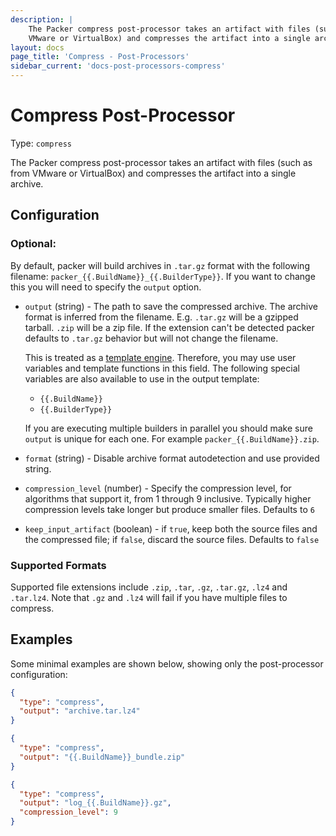 ```yaml
---
description: |
    The Packer compress post-processor takes an artifact with files (such as from
    VMware or VirtualBox) and compresses the artifact into a single archive.
layout: docs
page_title: 'Compress - Post-Processors'
sidebar_current: 'docs-post-processors-compress'
---
```


# Compress Post-Processor

Type: `compress`

The Packer compress post-processor takes an artifact with files (such as from
VMware or VirtualBox) and compresses the artifact into a single archive.

## Configuration

### Optional:

By default, packer will build archives in `.tar.gz` format with the following
filename: `packer_{{.BuildName}}_{{.BuilderType}}`. If you want to change this
you will need to specify the `output` option.

-   `output` (string) - The path to save the compressed archive. The archive
    format is inferred from the filename. E.g. `.tar.gz` will be a gzipped
    tarball. `.zip` will be a zip file. If the extension can't be detected
    packer defaults to `.tar.gz` behavior but will not change the filename.

    This is treated as a
    [template engine](/docs/templates/engine.html). Therefore, you
    may use user variables and template functions in this field.
    The following special variables are also available to use in the output
    template:
    - `{{.BuildName}}`
    - `{{.BuilderType}}`

     If you are executing multiple builders in parallel you should make sure
    `output` is unique for each one. For example `packer_{{.BuildName}}.zip`.

-   `format` (string) - Disable archive format autodetection and use provided
    string.

-   `compression_level` (number) - Specify the compression level, for
    algorithms that support it, from 1 through 9 inclusive. Typically higher
    compression levels take longer but produce smaller files. Defaults to `6`

-   `keep_input_artifact` (boolean) - if `true`, keep both the source files and
    the compressed file; if `false`, discard the source files. Defaults to
    `false`

### Supported Formats

Supported file extensions include `.zip`, `.tar`, `.gz`, `.tar.gz`, `.lz4` and
`.tar.lz4`. Note that `.gz` and `.lz4` will fail if you have multiple files to
compress.

## Examples

Some minimal examples are shown below, showing only the post-processor
configuration:

``` json
{
  "type": "compress",
  "output": "archive.tar.lz4"
}
```

``` json
{
  "type": "compress",
  "output": "{{.BuildName}}_bundle.zip"
}
```

``` json
{
  "type": "compress",
  "output": "log_{{.BuildName}}.gz",
  "compression_level": 9
}
```
